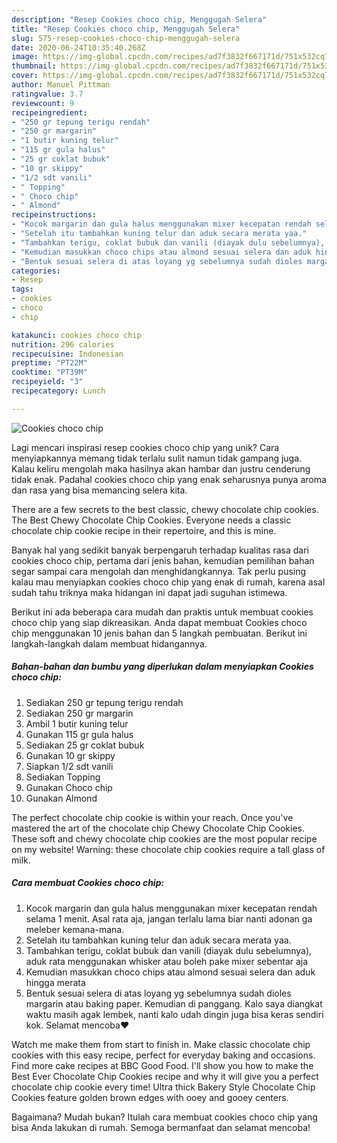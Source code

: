 ```yaml
---
description: "Resep Cookies choco chip, Menggugah Selera"
title: "Resep Cookies choco chip, Menggugah Selera"
slug: 575-resep-cookies-choco-chip-menggugah-selera
date: 2020-06-24T10:35:40.268Z
image: https://img-global.cpcdn.com/recipes/ad7f3832f667171d/751x532cq70/cookies-choco-chip-foto-resep-utama.jpg
thumbnail: https://img-global.cpcdn.com/recipes/ad7f3832f667171d/751x532cq70/cookies-choco-chip-foto-resep-utama.jpg
cover: https://img-global.cpcdn.com/recipes/ad7f3832f667171d/751x532cq70/cookies-choco-chip-foto-resep-utama.jpg
author: Manuel Pittman
ratingvalue: 3.7
reviewcount: 9
recipeingredient:
- "250 gr tepung terigu rendah"
- "250 gr margarin"
- "1 butir kuning telur"
- "115 gr gula halus"
- "25 gr coklat bubuk"
- "10 gr skippy"
- "1/2 sdt vanili"
- " Topping"
- " Choco chip"
- " Almond"
recipeinstructions:
- "Kocok margarin dan gula halus menggunakan mixer kecepatan rendah selama 1 menit. Asal rata aja, jangan terlalu lama biar nanti adonan ga meleber kemana-mana."
- "Setelah itu tambahkan kuning telur dan aduk secara merata yaa."
- "Tambahkan terigu, coklat bubuk dan vanili (diayak dulu sebelumnya), aduk rata menggunakan whisker atau boleh pake mixer sebentar aja"
- "Kemudian masukkan choco chips atau almond sesuai selera dan aduk hingga merata"
- "Bentuk sesuai selera di atas loyang yg sebelumnya sudah dioles margarin atau baking paper. Kemudian di panggang. Kalo saya diangkat waktu masih agak lembek, nanti kalo udah dingin juga bisa keras sendiri kok. Selamat mencoba❤️"
categories:
- Resep
tags:
- cookies
- choco
- chip

katakunci: cookies choco chip 
nutrition: 296 calories
recipecuisine: Indonesian
preptime: "PT22M"
cooktime: "PT39M"
recipeyield: "3"
recipecategory: Lunch

---
```



![Cookies choco chip](https://img-global.cpcdn.com/recipes/ad7f3832f667171d/751x532cq70/cookies-choco-chip-foto-resep-utama.jpg)

Lagi mencari inspirasi resep cookies choco chip yang unik? Cara menyiapkannya memang tidak terlalu sulit namun tidak gampang juga. Kalau keliru mengolah maka hasilnya akan hambar dan justru cenderung tidak enak. Padahal cookies choco chip yang enak seharusnya punya aroma dan rasa yang bisa memancing selera kita.

There are a few secrets to the best classic, chewy chocolate chip cookies. The Best Chewy Chocolate Chip Cookies. Everyone needs a classic chocolate chip cookie recipe in their repertoire, and this is mine.

Banyak hal yang sedikit banyak berpengaruh terhadap kualitas rasa dari cookies choco chip, pertama dari jenis bahan, kemudian pemilihan bahan segar sampai cara mengolah dan menghidangkannya. Tak perlu pusing kalau mau menyiapkan cookies choco chip yang enak di rumah, karena asal sudah tahu triknya maka hidangan ini dapat jadi suguhan istimewa.


Berikut ini ada beberapa cara mudah dan praktis untuk membuat cookies choco chip yang siap dikreasikan. Anda dapat membuat Cookies choco chip menggunakan 10 jenis bahan dan 5 langkah pembuatan. Berikut ini langkah-langkah dalam membuat hidangannya.

<!--inarticleads1-->

##### Bahan-bahan dan bumbu yang diperlukan dalam menyiapkan Cookies choco chip:

1. Sediakan 250 gr tepung terigu rendah
1. Sediakan 250 gr margarin
1. Ambil 1 butir kuning telur
1. Gunakan 115 gr gula halus
1. Sediakan 25 gr coklat bubuk
1. Gunakan 10 gr skippy
1. Siapkan 1/2 sdt vanili
1. Sediakan  Topping
1. Gunakan  Choco chip
1. Gunakan  Almond


The perfect chocolate chip cookie is within your reach. Once you&#39;ve mastered the art of the chocolate chip Chewy Chocolate Chip Cookies. These soft and chewy chocolate chip cookies are the most popular recipe on my website! Warning: these chocolate chip cookies require a tall glass of milk. 

<!--inarticleads2-->

##### Cara membuat Cookies choco chip:

1. Kocok margarin dan gula halus menggunakan mixer kecepatan rendah selama 1 menit. Asal rata aja, jangan terlalu lama biar nanti adonan ga meleber kemana-mana.
1. Setelah itu tambahkan kuning telur dan aduk secara merata yaa.
1. Tambahkan terigu, coklat bubuk dan vanili (diayak dulu sebelumnya), aduk rata menggunakan whisker atau boleh pake mixer sebentar aja
1. Kemudian masukkan choco chips atau almond sesuai selera dan aduk hingga merata
1. Bentuk sesuai selera di atas loyang yg sebelumnya sudah dioles margarin atau baking paper. Kemudian di panggang. Kalo saya diangkat waktu masih agak lembek, nanti kalo udah dingin juga bisa keras sendiri kok. Selamat mencoba❤️


Watch me make them from start to finish in. Make classic chocolate chip cookies with this easy recipe, perfect for everyday baking and occasions. Find more cake recipes at BBC Good Food. I&#39;ll show you how to make the Best Ever Chocolate Chip Cookies recipe and why it will give you a perfect chocolate chip cookie every time! Ultra thick Bakery Style Chocolate Chip Cookies feature golden brown edges with ooey and gooey centers. 

Bagaimana? Mudah bukan? Itulah cara membuat cookies choco chip yang bisa Anda lakukan di rumah. Semoga bermanfaat dan selamat mencoba!
